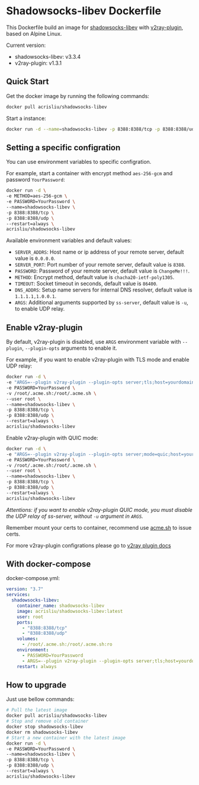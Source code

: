 # Shadowsocks-libev Dockerfile
This Dockerfile build an image for [shadowsocks-libev](https://github.com/shadowsocks/shadowsocks-libev/) with [v2ray-plugin](https://github.com/shadowsocks/v2ray-plugin), based on Alpine Linux.

Current version:
- shadowsocks-libev: v3.3.4
- v2ray-plugin: v1.3.1


## Quick Start

Get the docker image by running the following commands:

```bash
docker pull acrisliu/shadowsocks-libev
```

Start a instance:

```bash
docker run -d --name=shadowsocks-libev -p 8388:8388/tcp -p 8388:8388/udp --restart=always acrisliu/shadowsocks-libev
```


## Setting a specific configration

You can use environment variables to specific configration.

For example, start a container with encrypt method `aes-256-gcm` and password `YourPassword`:

```bash
docker run -d \
-e METHOD=aes-256-gcm \
-e PASSWORD=YourPassword \
--name=shadowsocks-libev \
-p 8388:8388/tcp \
-p 8388:8388/udp \
--restart=always \
acrisliu/shadowsocks-libev
```

Available environment variables and default values:

- `SERVER_ADDRS`: Host name or ip address of your remote server, default value is `0.0.0.0`.
- `SERVER_PORT`: Port number of your remote server, default value is `8388`.
- `PASSWORD`: Password of your remote server, default value is `ChangeMe!!!`.
- `METHOD`: Encrypt method, default value is `chacha20-ietf-poly1305`.
- `TIMEOUT`: Socket timeout in seconds, default value is `86400`.
- `DNS_ADDRS`: Setup name servers for internal DNS resolver, default value is `1.1.1.1,1.0.0.1`.
- `ARGS`: Additional arguments supported by `ss-server`, default value is `-u`, to enable UDP relay.


## Enable v2ray-plugin
By default, v2ray-plugin is disabled, use `ARGS` environment variable with `--plugin`, `--plugin-opts` arguments to enable it.

For example, if you want to enable v2ray-plugin with TLS mode and enable UDP relay:
```sh
docker run -d \
-e "ARGS=--plugin v2ray-plugin --plugin-opts server;tls;host=yourdomain.com;path=/v2ray;cert=/root/.acme.sh/yourdomain.com/fullchain.cer;key=/root/.acme.sh/yourdomain.com/yourdomain.com.key -u" \
-e PASSWORD=YourPassword \
-v /root/.acme.sh:/root/.acme.sh \
--user root \
--name=shadowsocks-libev \
-p 8388:8388/tcp \
-p 8388:8388/udp \
--restart=always \
acrisliu/shadowsocks-libev
```


Enable v2ray-plugin with QUIC mode:
```sh
docker run -d \
-e "ARGS=--plugin v2ray-plugin --plugin-opts server;mode=quic;host=yourdomain.com;path=/v2ray;cert=/root/.acme.sh/yourdomain.com/fullchain.cer;key=/root/.acme.sh/yourdomain.com/yourdomain.com.key" \
-e PASSWORD=YourPassword \
-v /root/.acme.sh:/root/.acme.sh \
--user root \
--name=shadowsocks-libev \
-p 8388:8388/tcp \
-p 8388:8388/udp \
--restart=always \
acrisliu/shadowsocks-libev
```

*Attentions: if you want to enable v2ray-plugin QUIC mode, you must disable the UDP relay of ss-server, without `-u` argument in `ARGS`.*

Remember mount your certs to container, recommend use [acme.sh](acme.sh) to issue certs.

For more v2ray-plugin configrations please go to [v2ray plugin docs](https://github.com/shadowsocks/v2ray-plugin/blob/master/README.md)


## With docker-compose
docker-compose.yml:
```yml
version: "3.7"
services:
  shadowsocks-libev:
    container_name: shadowsocks-libev
    image: acrisliu/shadowsocks-libev:latest
    user: root
    ports:
      - "8388:8388/tcp"
      - "8388:8388/udp"
    volumes:
      - /root/.acme.sh:/root/.acme.sh:ro
    environment:
      - PASSWORD=YourPassword
      - ARGS=--plugin v2ray-plugin --plugin-opts server;tls;host=yourdomain.com;path=/v2ray;cert=/root/.acme.sh/yourdomain.com/fullchain.cer;key=/root/.acme.sh/yourdomain.com/yourdomain.com.key -u
    restart: always
```


## How to upgrade

Just use bellow commands:

```bash
# Pull the latest image
docker pull acrisliu/shadowsocks-libev
# Stop and remove old container
docker stop shadowsocks-libev
docker rm shadowsocks-libev
# Start a new container with the latest image
docker run -d \
-e PASSWORD=YourPassword \
--name=shadowsocks-libev \
-p 8388:8388/tcp \
-p 8388:8388/udp \
--restart=always \
acrisliu/shadowsocks-libev
```
